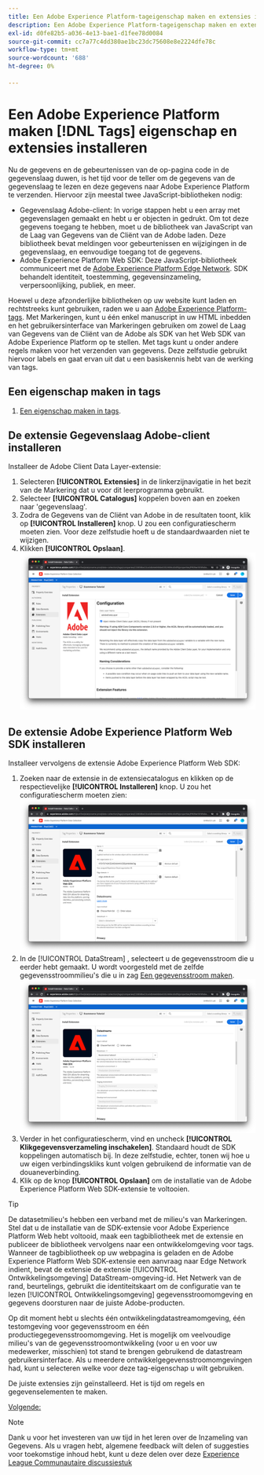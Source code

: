 ```yaml
---
title: Een Adobe Experience Platform-tageigenschap maken en extensies installeren
description: Een Adobe Experience Platform-tageigenschap maken en extensies installeren
exl-id: d0fe82b5-a036-4e13-bae1-d1fee78d0084
source-git-commit: cc7a77c4dd380ae1bc23dc75608e8e2224dfe78c
workflow-type: tm+mt
source-wordcount: '688'
ht-degree: 0%

---
```


# Een Adobe Experience Platform maken [!DNL Tags] eigenschap en extensies installeren

Nu de gegevens en de gebeurtenissen van de op-pagina code in de gegevenslaag duwen, is het tijd voor de teller om de gegevens van de gegevenslaag te lezen en deze gegevens naar Adobe Experience Platform te verzenden. Hiervoor zijn meestal twee JavaScript-bibliotheken nodig:

* Gegevenslaag Adobe-client: In vorige stappen hebt u een array met gegevenslagen gemaakt en hebt u er objecten in gedrukt. Om tot deze gegevens toegang te hebben, moet u de bibliotheek van JavaScript van de Laag van Gegevens van de Cliënt van de Adobe laden. Deze bibliotheek bevat meldingen voor gebeurtenissen en wijzigingen in de gegevenslaag, en eenvoudige toegang tot de gegevens.
* Adobe Experience Platform Web SDK: Deze JavaScript-bibliotheek communiceert met de [Adobe Experience Platform Edge Network](https://business.adobe.com/products/experience-platform/experience-platform-edge-network.html). SDK behandelt identiteit, toestemming, gegevensinzameling, verpersoonlijking, publiek, en meer.

Hoewel u deze afzonderlijke bibliotheken op uw website kunt laden en rechtstreeks kunt gebruiken, raden we u aan [Adobe Experience Platform-tags](https://experienceleague.adobe.com/docs/experience-platform/tags/home.html?lang=nl). Met Markeringen, kunt u één enkel manuscript in uw HTML inbedden en het gebruikersinterface van Markeringen gebruiken om zowel de Laag van Gegevens van de Cliënt van de Adobe als SDK van het Web SDK van Adobe Experience Platform op te stellen. Met tags kunt u onder andere regels maken voor het verzenden van gegevens. Deze zelfstudie gebruikt hiervoor labels en gaat ervan uit dat u een basiskennis hebt van de werking van tags.

## Een eigenschap maken in tags

1. [Een eigenschap maken in tags](https://experienceleague.adobe.com/docs/experience-platform/tags/admin/companies-and-properties.html#create-or-configure-a-property).

## De extensie Gegevenslaag Adobe-client installeren

Installeer de Adobe Client Data Layer-extensie:

1. Selecteren **[!UICONTROL Extensies]** in de linkerzijnavigatie in het bezit van de Markering dat u voor dit leerprogramma gebruikt.
1. Selecteer **[!UICONTROL Catalogus]** koppelen boven aan en zoeken naar &#39;gegevenslaag&#39;.
1. Zodra de Gegevens van de Cliënt van Adobe in de resultaten toont, klik op **[!UICONTROL Installeren]** knop. U zou een configuratiescherm moeten zien. Voor deze zelfstudie hoeft u de standaardwaarden niet te wijzigen.
1. Klikken **[!UICONTROL Opslaan]**.
   ![Adobe Client Data Layer-extensie-installatie](../assets/acdl-extension-installation.png)


## De extensie Adobe Experience Platform Web SDK installeren

Installeer vervolgens de extensie Adobe Experience Platform Web SDK:

1. Zoeken naar de extensie in de extensiecatalogus en klikken op de respectievelijke **[!UICONTROL Installeren]** knop. U zou het configuratiescherm moeten zien:
   ![Installatie van Adobe Experience Platform Web SDK-extensie](../assets/web-sdk-extension-installation.png)
1. In de [!UICONTROL DataStream] , selecteert u de gegevensstroom die u eerder hebt gemaakt. U wordt voorgesteld met de zelfde gegevensstroommilieu&#39;s die u in zag [Een gegevensstroom maken](../configure-the-server/create-a-datastream.md).
   ![Gegevensstroom selecteren](../assets/web-sdk-datastream-selection.png)
1. Verder in het configuratiescherm, vind en uncheck **[!UICONTROL Klikgegevensverzameling inschakelen]**. Standaard houdt de SDK koppelingen automatisch bij. In deze zelfstudie, echter, tonen wij hoe u uw eigen verbindingskliks kunt volgen gebruikend de informatie van de douaneverbinding.
1. Klik op de knop **[!UICONTROL Opslaan]** om de installatie van de Adobe Experience Platform Web SDK-extensie te voltooien.

>[!TIP]
>
>De datasetmilieu&#39;s hebben een verband met de milieu&#39;s van Markeringen. Stel dat u de installatie van de SDK-extensie voor Adobe Experience Platform Web hebt voltooid, maak een tagbibliotheek met de extensie en publiceer de bibliotheek vervolgens naar een ontwikkelomgeving voor tags. Wanneer de tagbibliotheek op uw webpagina is geladen en de Adobe Experience Platform Web SDK-extensie een aanvraag naar Edge Network indient, bevat de extensie de extensie [!UICONTROL Ontwikkelingsomgeving] DataStream-omgeving-id. Het Netwerk van de rand, beurtelings, gebruikt die identiteitskaart om de configuratie van te lezen [!UICONTROL Ontwikkelingsomgeving] gegevensstroomomgeving en gegevens doorsturen naar de juiste Adobe-producten.
>
>Op dit moment hebt u slechts één ontwikkelingdatastreamomgeving, één testomgeving voor gegevensstroom en één productiegegevensstroomomgeving. Het is mogelijk om veelvoudige milieu&#39;s van de gegevensstroomontwikkeling (voor u en voor uw medewerker, misschien) tot stand te brengen gebruikend de datastream gebruikersinterface. Als u meerdere ontwikkelgegevensstroomomgevingen had, kunt u selecteren welke voor deze tag-eigenschap u wilt gebruiken.


De juiste extensies zijn geïnstalleerd. Het is tijd om regels en gegevenselementen te maken.

[Volgende: ](create-rules-for-tracking-page-view-and-commerce-events.md)

>[!NOTE]
>
>Dank u voor het investeren van uw tijd in het leren over de Inzameling van Gegevens. Als u vragen hebt, algemene feedback wilt delen of suggesties voor toekomstige inhoud hebt, kunt u deze delen over deze [Experience League Communautaire discussiestuk](https://experienceleaguecommunities.adobe.com/t5/adobe-experience-platform-launch/tutorial-discussion-use-adobe-experience-platform-data/m-p/543877)
